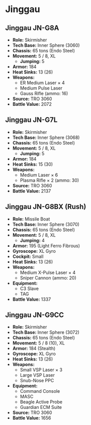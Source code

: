 # Jinggau
## Jinggau JN-G8A
- **Role:** Skirmisher
- **Tech Base:** Inner Sphere (3060)
- **Chassis:** 65 tons (Endo Steel)
- **Movement:** 5 / 8, XL
  - **Jumping:** 5
- **Armor:** 184
- **Heat Sinks:** 13 (26)
- **Weapons:**
  - ER Medium Laser × 4
  - Medium Pulse Laser
  - Gauss Rifle (ammo: 16)
- **Source:** TRO 3060
- **Battle Value:** 2072

## Jinggau JN-G7L
- **Role:** Skirmisher
- **Tech Base:** Inner Sphere (3068)
- **Chassis:** 65 tons (Endo Steel)
- **Movement:** 5 / 8, XL
  - **Jumping:** 5
- **Armor:** 184
- **Heat Sinks:** 15 (30)
- **Weapons:**
  - Medium Laser × 6
  - Plasma Rifle × 2 (ammo: 30)
- **Source:** TRO 3060
- **Battle Value:** 2137

## Jinggau JN-G8BX (Rush)
- **Role:** Missile Boat
- **Tech Base:** Inner Sphere (3070)
- **Chassis:** 65 tons (Endo Steel)
- **Movement:** 5 / 8, XL
  - **Jumping:** 4
- **Armor:** 195 (Light Ferro Fibrous)
- **Gyroscope:** XL Gyro
- **Cockpit:** Small
- **Heat Sinks:** 13 (26)
- **Weapons:**
  - Medium X-Pulse Laser × 4
  - Sniper Cannon (ammo: 20)
- **Equipment:**
  - C3 Slave
  - TAG
- **Battle Value:** 1337

## Jinggau JN-G9CC
- **Role:** Skirmisher
- **Tech Base:** Inner Sphere (3072)
- **Chassis:** 65 tons (Endo Steel)
- **Movement:** 5 / 8 (10), XL
- **Armor:** 184 (Stealth)
- **Gyroscope:** XL Gyro
- **Heat Sinks:** 13 (26)
- **Weapons:**
  - Small VSP Laser × 3
  - Large VSP Laser
  - Snub-Nose PPC
- **Equipment:**
  - Command Console
  - MASC
  - Beagle Active Probe
  - Guardian ECM Suite
- **Source:** TRO 3060
- **Battle Value:** 1656

